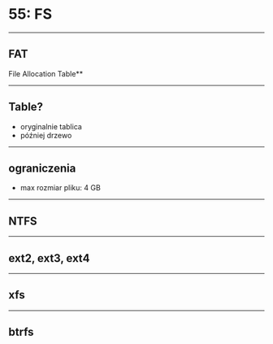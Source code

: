 # 55: FS

------
## FAT

File Allocation Table**

---
## Table?

- oryginalnie tablica
- później drzewo

---
## ograniczenia

- max rozmiar pliku: 4 GB

------
## NTFS

------
## ext2, ext3, ext4

------
## xfs

------
## btrfs


